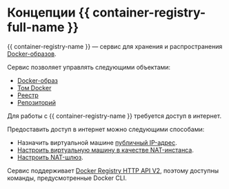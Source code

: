 # Концепции {{ container-registry-full-name }}

{{ container-registry-name }} — сервис для хранения и распространения [Docker-образов](/blog/posts/2022/03/docker-containers).

Сервис позволяет управлять следующими объектами:
* [Docker-образ](docker-image.md)
* [Том Docker](docker-volume.md)
* [Реестр](registry.md)
* [Репозиторий](repository.md)

Для работы с {{ container-registry-name }} требуется доступ в интернет.

Предоставить доступ в интернет можно следующими способами:
* Назначить виртуальной машине [публичный IP-адрес](../../vpc/concepts/address.md#public-addresses).
* [Настроить виртуальную машину в качестве NAT-инстанса](../../tutorials/routing/nat-instance.md).
* [Настроить NAT-шлюз](../../vpc/operations/create-nat-gateway.md).

Сервис поддерживает [Docker Registry HTTP API V2](https://docs.docker.com/registry/spec/api/), поэтому доступны команды, предусмотренные Docker CLI.
